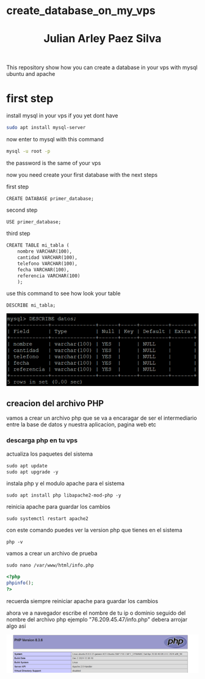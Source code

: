 # create_database_on_my_vps
<h1 align="center">Julian Arley Paez Silva</h1><br>

This repository show how you can create a database in your vps with mysql ubuntu and apache

<h1>first step</h1>

install mysql in your vps if you yet dont have 

```bash
sudo apt install mysql-server
```
now enter to mysql with this command

```bash
mysql -u root -p
```
the password is the same of your vps 

now you need create your first database with the next steps


first step
```
CREATE DATABASE primer_database;
```
second step 
```
USE primer_database;
```
third step
```
CREATE TABLE mi_tabla (
    nombre VARCHAR(100),
    cantidad VARCHAR(100),
    telefono VARCHAR(100), 
    fecha VARCHAR(100),
    referencia VARCHAR(100)
    );
```
use this command to see how look your table

```
DESCRIBE mi_tabla;
```

![Texto alternativo](table.png)

<h2>creacion del archivo PHP</h2>

vamos a crear un archivo php que se va a encaragar de ser el intermediario entre la base de datos 
y nuestra aplicacion, pagina web etc

<h3>descarga php en tu vps</h3>

actualiza los paquetes del sistema
```
sudo apt update
sudo apt upgrade -y
```
instala php y el modulo apache para el sistema
```
sudo apt install php libapache2-mod-php -y
```
reinicia apache para guardar los cambios
```
sudo systemctl restart apache2
```
con este comando puedes ver la version php que tienes en el sistema 

```
php -v
```

vamos a crear un archivo de prueba 
```
sudo nano /var/www/html/info.php
```

```php
<?php
phpinfo();
?>
```
recuerda siempre reiniciar apache para guardar los cambios 

ahora ve a navegador escribe el nombre de tu ip o dominio seguido del nombre del archivo php
ejemplo "76.209.45.47/info.php"
debera arrojar algo asi 

![Texto alternativo](pantallazo_php.png)




